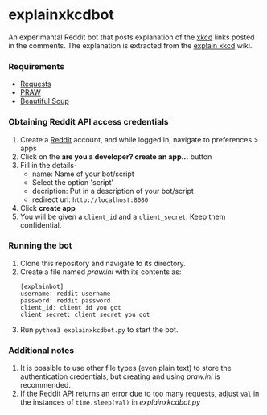 # explainxkcdbot

An experimantal Reddit bot that posts explanation of the [xkcd](https://www.xkcd.com/) links posted in the comments. The explanation is extracted from the [explain xkcd](http://explainxkcd.com) wiki.

### Requirements
* [Requests](http://docs.python-requests.org/en/master/)
* [PRAW](https://praw.readthedocs.io/en/latest/)
* [Beautiful Soup](https://www.crummy.com/software/BeautifulSoup/bs4/doc/)


### Obtaining Reddit API access credentials
1. Create a [Reddit](https://www.reddit.com/) account, and while logged in, navigate to preferences > apps
2. Click on the **are you a developer? create an app...** button
3. Fill in the details-
    * name: Name of your bot/script
    * Select the option 'script'
    * decription: Put in a description of your bot/script
    * redirect uri: `http://localhost:8080`
4. Click **create app**
5. You will be given a `client_id` and a `client_secret`. Keep them confidential.

### Running the bot
1. Clone this repository and navigate to its directory.
2. Create a file named *praw.ini* with its contents as:
    ```
    [explainbot]
    username: reddit username
    password: reddit password
    client_id: client id you got
    client_secret: client secret you got
    ```
3. Run `python3 explainxkcdbot.py` to start the bot.

### Additional notes
1. It is possible to use other file types (even plain text) to store the authentication credentials, but creating and using *praw.ini* is recommended.
2. If the Reddit API returns an error due to too many requests, adjust `val` in the instances of `time.sleep(val)` in *explainxkcdbot.py*

